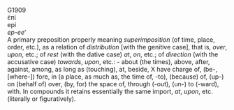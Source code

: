 G1909  
ἐπί  
epi  
*ep-ee‘*  
A primary preposition properly meaning *superimposition* (of time,
place, order, etc.), as a relation of *distribution* \[with the genitive
case\], that is, *over*, *upon*, etc.; of *rest* (with the dative case)
*at*, *on*, etc.; of *direction* (with the accusative case) *towards*,
*upon*, etc.: - about (the times), above, after, against, among, as long
as (touching), at, beside, X have charge of, (be-, \[where-\]) fore, in
(a place, as much as, the time of, -to), (because) of, (up-) on (behalf
of) over, (by, for) the space of, through (-out), (un-) to (-ward),
with. In compounds it retains essentially the same import, *at*, *upon*,
etc. (literally or figuratively).  
